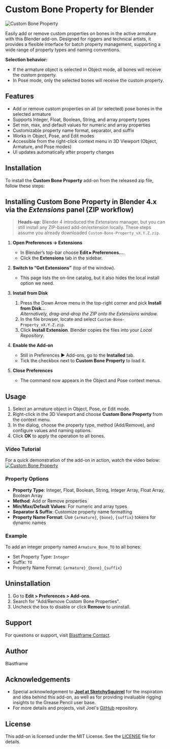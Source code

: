 # Custom Bone Property for Blender

![Custom Bone Property](img/custom-bone-property.svg)

Easily add or remove custom properties on bones in the active armature with this Blender add-on. Designed for riggers and technical artists, it provides a flexible interface for batch property management, supporting a wide range of property types and naming conventions.

**Selection behavior:**

- If the armature object is selected in Object mode, all bones will receive the custom property.
- In Pose mode, only the selected bones will receive the custom property.

## Features

- Add or remove custom properties on all (or selected) pose bones in the selected armature
- Supports Integer, Float, Boolean, String, and array property types
- Set min, max, and default values for numeric and array properties
- Customizable property name format, separator, and suffix
- Works in Object, Pose, and Edit modes
- Accessible from the right-click context menu in 3D Viewport (Object, Armature, and Pose modes)
- UI updates automatically after property changes

## Installation

To install the **Custom Bone Property** add-on from the released zip file, follow these steps:

## Installing **Custom Bone Property** in Blender 4.x via the _Extensions_ panel (ZIP workflow)

> **Heads-up:** Blender 4 introduced the _Extensions_ manager, but you can still install any ZIP-based add-on/extension locally. These steps assume you already downloaded `Custom-Bone-Property_vX.Y.Z.zip`.

1. **Open Preferences → Extensions**

   - In Blender’s top-bar choose **Edit ▸ Preferences…**.
   - Click the **Extensions** tab in the sidebar.

2. **Switch to “Get Extensions”** (top of the window).

   - This page lists the on-line catalog, but it also hides the local install option we need.

3. **Install from Disk**

   1. Press the Down Arrow menu in the top-right corner and pick **Install from Disk…**  
      _Alternatively, drag-and-drop the ZIP onto the Extensions window._
   2. In the file browser, locate and select `Custom-Bone-Property_vX.Y.Z.zip`.
   3. Click **Install Extension**. Blender copies the files into your _Local Repository_.

4. **Enable the Add-on**

   - Still in Preferences ▶ Add-ons, go to the **Installed** tab.
   - Tick the checkbox next to **Custom Bone Property** to load it.

5. **Close Preferences**
   - The command now appears in the Object and Pose context menus.

## Usage

1. Select an armature object in Object, Pose, or Edit mode.
2. Right-click in the 3D Viewport and choose **Custom Bone Property** from the context menu.
3. In the dialog, choose the property type, method (Add/Remove), and configure values and naming options.
4. Click **OK** to apply the operation to all bones.

### Video Tutorial

For a quick demonstration of the add-on in action, watch the video below:
[![Custom Bone Property](https://img.youtube.com/vi/PCNR6_Na6Tk/0.jpg)](https://www.youtube.com/watch?v=PCNR6_Na6Tk)

### Property Options

- **Property Type**: Integer, Float, Boolean, String, Integer Array, Float Array, Boolean Array
- **Method**: Add or Remove properties
- **Min/Max/Default Values**: For numeric and array types
- **Separator & Suffix**: Customize property name formatting
- **Property Name Format**: Use `{armature}`, `{bone}`, `{suffix}` tokens for dynamic names

### Example

To add an integer property named `Armature_Bone_TO` to all bones:

- Set Property Type: `Integer`
- Suffix: `TO`
- Property Name Format: `{armature}_{bone}_{suffix}`

## Uninstallation

1. Go to **Edit > Preferences > Add-ons**.
2. Search for "Add/Remove Custom Bone Properties".
3. Uncheck the box to disable or click **Remove** to uninstall.

## Support

For questions or support, visit [Blastframe Contact](https://blastframe.com/contact/).

## Author

Blastframe

## Acknowledgements

- Special acknowledgement to [**Joel at SketchySquirrel**](https://www.youtube.com/c/SketchySquirrel) for the inspiration and idea behind this add-on, as well as for providing invaluable rigging insights to the Grease Pencil user base.
- For more details and projects, visit Joel's [GitHub](https://github.com/sketchy-squirrel) repository.

## License

This add-on is licensed under the MIT License. See the [LICENSE](LICENSE) file for details.
